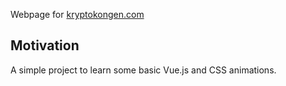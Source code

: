 Webpage for [kryptokongen.com](http://kryptokongen.com)

## Motivation

A simple project to learn some basic Vue.js and CSS animations.
